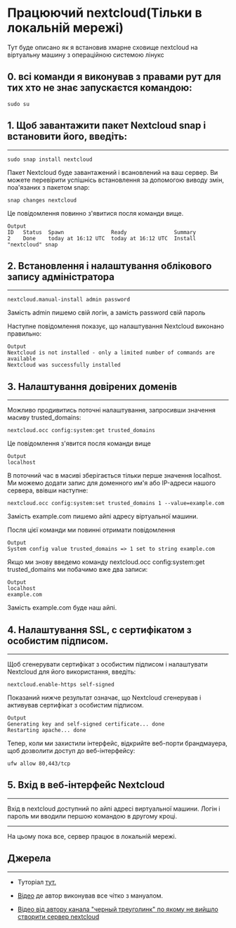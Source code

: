 # Працюючий nextcloud(Тільки в локальній мережі)

Тут буде описано як я встановив хмарне сховище nextcloud на віртуальну машину з операційною системою лінукс
## 0. всі команди я виконував з правами рут для тих хто не знає запускаєтся командою:
```
sudo su
``` 

## 1. Щоб завантажити пакет Nextcloud snap і встановити його, введіть:
___
```
sudo snap install nextcloud
```
Пакет Nextcloud буде завантажений і всановлений на ваш сервер. Ви можете перевірити успішнісь встановлення за допомогою виводу змін, поа'язаних з пакетом snap:
```
snap changes nextcloud
```
Це повідомлення повинно з'явитися посля команди вище.
```
Output
ID   Status  Spawn               Ready               Summary
2    Done    today at 16:12 UTC  today at 16:12 UTC  Install "nextcloud" snap
```
## 2. Встановлення і налаштування облікового запису адміністратора
___
```
nextcloud.manual-install admin password
```
Замість admin пишемо свій логін, а замість password свій пароль 

Наступне повідомлення показує, що налаштування Nextcloud виконано правильно:

```
Output
Nextcloud is not installed - only a limited number of commands are available
Nextcloud was successfully installed
```
## 3. Налаштування довірених доменів
___
Можливо продивитись поточні налаштування, запросивши значення масиву trusted_domains:
```
nextcloud.occ config:system:get trusted_domains
```
Це повідомлення з'явится посля команди вище 
```
Output
localhost
```
В поточний час в масиві зберігається тільки перше значення localhost. Ми можемо додати запис для доменного им'я або IP-адреси нашого сервера, ввівши наступне:
```
nextcloud.occ config:system:set trusted_domains 1 --value=example.com
```
Замість example.com пишемо айпі адресу віртуальної машини.

Посля цієї команди ми повинні отримати повідомлення 
```
Output
System config value trusted_domains => 1 set to string example.com
```
Якщо ми знову введемо команду nextcloud.occ config:system:get trusted_domains ми побачимо вже два записи:
```
Output
localhost
example.com
```
Замість example.com буде наш айпі.

## 4. Налаштування SSL, с сертифікатом з особистим підписом.
___

Щоб сгенерувати сертифікат з особистим підписом і налаштувати Nextcloud для його використання, введіть:
```
nextcloud.enable-https self-signed
```
Показаний нижче результат означає, що Nextcloud сгенерував і активував сертифікат з особистим підписом.
```
Output
Generating key and self-signed certificate... done
Restarting apache... done
```
Тепер, коли ми захистили інтерфейс, відкрийте веб-порти брандмауера, щоб дозволити доступ до веб-інтерфейсу:
```
ufw allow 80,443/tcp
```
## 5. Вхід в веб-інтерфейс Nextcloud
___ 
Вхід в nextcloud доступний по айпі адресі виртуальної машини. Логін і пароль ми вводили першою командою в другому кроці.

___
На цьому пока все, сервер працює в локальній мережі.
## Джерела
___
- Туторіал [тут.](https://www.digitalocean.com/community/tutorials/how-to-install-and-configure-nextcloud-on-ubuntu-18-04-ru)

- [Відео](https://youtu.be/XYataiVYUKo) де автор виконував все чітко з мануалом. 
- [Відео від автору канала "черный треуголинк" по якому не вийшло створити сервер nextcloud](https://youtu.be/aJ3gHHFATyc)